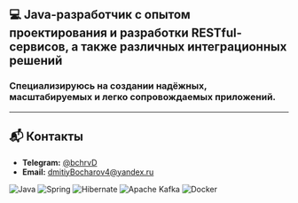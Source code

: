 ## 💻 Java-разработчик с опытом проектирования и разработки RESTful-сервисов, а также различных интеграционных решений

### Специализируюсь на создании надёжных, масштабируемых и легко сопровождаемых приложений.

---

## 📬 Контакты
- **Telegram:** [@bchrvD](https://t.me/bchrvD)
- **Email:** [dmitiyBocharov4@yandex.ru](mailto:dmitiyBocharov4@yandex.ru)


![Java](https://img.shields.io/badge/java-%23ED8B00.svg?style=for-the-badge&logo=openjdk&logoColor=white) ![Spring](https://img.shields.io/badge/spring-%236DB33F.svg?style=for-the-badge&logo=spring&logoColor=white)  ![Hibernate](https://img.shields.io/badge/Hibernate-59666C?style=for-the-badge&logo=Hibernate&logoColor=white)
 ![Apache Kafka](https://img.shields.io/badge/Apache%20Kafka-4A4A4A?style=for-the-badge&logo=apachekafka&logoColor=white) ![Docker](https://img.shields.io/badge/docker-%230db7ed.svg?style=for-the-badge&logo=docker&logoColor=white)
